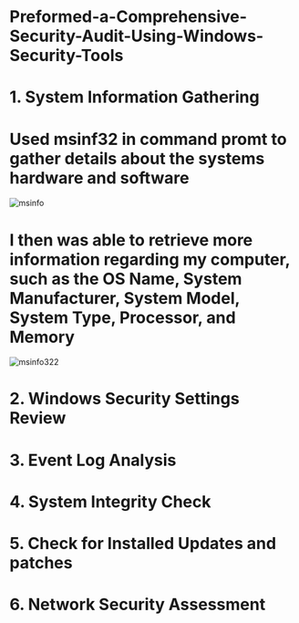 # Preformed-a-Comprehensive-Security-Audit-Using-Windows-Security-Tools

# 1. System Information Gathering
# Used msinf32 in command promt to gather details about the systems hardware and software
![msinfo](https://github.com/user-attachments/assets/25ae7f69-445e-4008-bd91-6ff853d8aa69)
# I then was able to retrieve  more information regarding my computer, such as the OS Name, System Manufacturer, System Model, System Type, Processor, and Memory
![msinfo322](https://github.com/user-attachments/assets/66760768-d537-4c1a-aec0-dcf09d5cdcc2)



# 2. Windows Security Settings Review

# 3. Event Log Analysis

# 4. System Integrity Check

# 5. Check for Installed Updates and patches

# 6. Network Security Assessment
#
